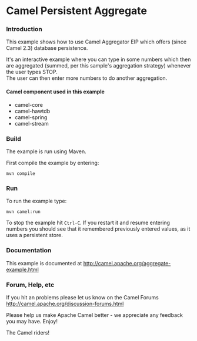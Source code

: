 # Camel Persistent Aggregate

### Introduction 

This example shows how to use Camel Aggregator EIP which offers (since Camel 2.3)
database persistence.

It's an interactive example where you can type in some numbers which then are aggregated
(summed, per this sample's aggregation strategy) whenever the user types STOP.  
The user can then enter more numbers to do another aggregation.

#### Camel component used in this example

* camel-core
* camel-hawtdb
* camel-spring
* camel-stream

### Build

The example is run using Maven.

First compile the example by entering:
	
	mvn compile
  
### Run

To run the example type:

	mvn camel:run

To stop the example hit `Ctrl-C`.  If you restart it and resume entering numbers
you should see that it remembered previously entered values, as it
uses a persistent store.

### Documentation

This example is documented at
  <http://camel.apache.org/aggregate-example.html>

### Forum, Help, etc 

If you hit an problems please let us know on the Camel Forums
  <http://camel.apache.org/discussion-forums.html>

Please help us make Apache Camel better - we appreciate any feedback you may
have.  Enjoy!


The Camel riders!
